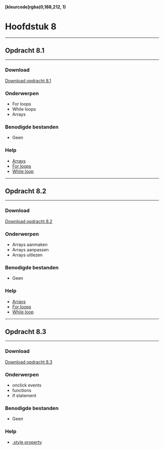 #### [kleurcode]rgba(0,188,212, 1)

# Hoofdstuk 8

---
## Opdracht 8.1
---

### Download
<a href="https://elo.kw1c.nl/CMS/Studie/811%20ICT-Academie/811%20VakkenInhoud/%5BB.16%20JAV%5D%20Javascript/25187%20%C2%A0%20Applicatie-%20en%20mediaontwikkelaar/Periode%2002/Productie/02.%20Opdrachten/Opdracht%208.1.pdf" target="_blank">Download opdracht 8.1</a>

### Onderwerpen
- For loops
- While loops
- Arrays

### Benodigde bestanden
- Geen

### Help
- <a href="https://www.w3schools.com/js/js_arrays.asp" target="_blank">Arrays</a>
- <a href="https://www.w3schools.com/js/js_loop_for.asp" target="_blank">For loops</a>
- <a href="https://www.w3schools.com/js/js_loop_while.asp" target="_blank">While loop</a>


---
## Opdracht 8.2
---

### Download
<a href="https://elo.kw1c.nl/CMS/Studie/811%20ICT-Academie/811%20VakkenInhoud/%5BB.16%20JAV%5D%20Javascript/25187%20%C2%A0%20Applicatie-%20en%20mediaontwikkelaar/Periode%2002/Productie/02.%20Opdrachten/Opdracht%208.2.pdf" target="_blank">Download opdracht 8.2</a>

### Onderwerpen
- Arrays aanmaken
- Arrays aanpassen
- Arrays uitlezen

### Benodigde bestanden
- Geen

### Help
- <a href="https://www.w3schools.com/js/js_arrays.asp" target="_blank">Arrays</a>
- <a href="https://www.w3schools.com/js/js_loop_for.asp" target="_blank">For loops</a>
- <a href="https://www.w3schools.com/js/js_loop_while.asp" target="_blank">While loop</a>


---
## Opdracht 8.3
---

### Download
<a href="https://elo.kw1c.nl/CMS/Studie/811%20ICT-Academie/811%20VakkenInhoud/%5BB.16%20JAV%5D%20Javascript/25187%20%C2%A0%20Applicatie-%20en%20mediaontwikkelaar/Periode%2002/Productie/02.%20Opdrachten/Opdracht%208.3.pdf" target="_blank">Download opdracht 8.3</a>

### Onderwerpen
- onclick events
- functions
- if statement

### Benodigde bestanden
- Geen

### Help
- <a href="https://www.w3schools.com/jsref/dom_obj_style.asp" target="_blank">.style property</a>

